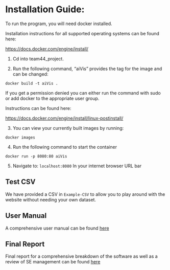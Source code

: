 # Installation Guide: 

To run the program, you will need docker installed. 

Installation instructions for all supported operating systems can be found here: 

https://docs.docker.com/engine/install/ 

 

 

1. Cd into team44_project. 

2. Run the following command, “aiVis” provides the tag for the image and can be changed: 

```docker build -t aiVis . ```

If you get a permission denied you can either run the command with sudo or add docker to the appropriate user group.

Instructions can be found here: 

https://docs.docker.com/engine/install/linux-postinstall/ 

3. You can view your currently built images by running: 

```docker images ```

4. Run the following command to start the container 

```docker run -p 8080:80 aiVis ```

5. Navigate to: `localhost:8080` In your internet browser URL bar 

 
## Test CSV

We have provided a CSV in `Example-CSV` to allow you to play around with the website without
needing your own dataset.

## User Manual

A comprehensive user manual can be found [here](https://team44usermanual.netlify.app/)

## Final Report

Final report for a comprehensive breakdown of the software as well as a review of SE management can be found [here](https://github.com/NathanBurgessDev/Decision-Tree-Visualiser/tree/dceacadfc91fe077354215e5fae5b162375f2ef4/Report/team44-final-report.pdf)
